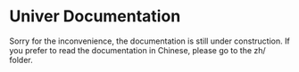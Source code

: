 # Univer Documentation

Sorry for the inconvenience, the documentation is still under construction. If you prefer to read the documentation in Chinese, please go to the zh/ folder.
